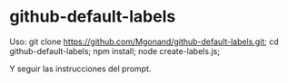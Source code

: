 # github-default-labels

Uso:
git clone https://github.com/Mgonand/github-default-labels.git;
cd github-default-labels;
npm install;
node create-labels.js;

Y seguir las instrucciones del prompt.
